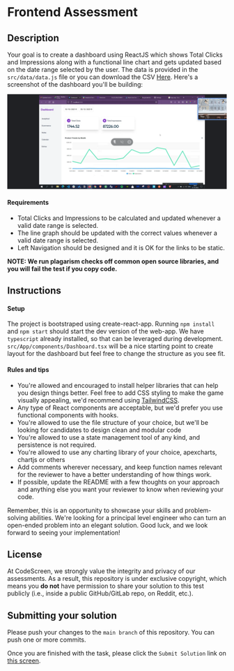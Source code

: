 # Frontend Assessment

## Description

Your goal is to create a dashboard using ReactJS which shows Total Clicks and Impressions along with a functional line chart and gets updated based on the date range selected by the user. The data is provided in the `src/data/data.js` file or you can download the CSV [Here](https://raw.githubusercontent.com/sundi133/dy-pub-apis.github.io/main/test_data-ic.csv). Here's a screenshot of the dashboard you'll be building:

![Dashboard](./public/requirements.png)

#### Requirements

- Total Clicks and Impressions to be calculated and updated whenever a valid date range is selected.
- The line graph should be updated with the correct values whenever a valid date range is selected.
- Left Navigation should be designed and it is OK for the links to be static.

**NOTE: We run plagarism checks off common open source libraries, and you will fail the test if you copy code.**

## Instructions

#### Setup

The project is bootstraped using create-react-app. Running `npm install` and `npm start` should start the dev version of the web-app. We have `typescript` already installed, so that can be leveraged during development. `src/App/components/Dashboard.tsx` will be a nice starting point to create layout for the dashboard but feel free to change the structure as you see fit.

#### Rules and tips

- You're allowed and encouraged to install helper libraries that can help you design things better. Feel free to add CSS styling to make the game visually appealing, we'd recommend using [TailwindCSS](https://tailwindcss.com/).
- Any type of React components are acceptable, but we'd prefer you use functional components with hooks.
- You're allowed to use the file structure of your choice, but we'll be looking for candidates to design clean and modular code
- You're allowed to use a state management tool of any kind, and persistence is not required.
- You're allowed to use any charting library of your choice, apexcharts, chartjs or others
- Add comments wherever necessary, and keep function names relevant for the reviewer to have a better understanding of how things work.
- If possible, update the README with a few thoughts on your approach and anything else you want your reviewer to know when reviewing your code.

Remember, this is an opportunity to showcase your skills and problem-solving abilities. We're looking for a principal level engineer who can turn an open-ended problem into an elegant solution. Good luck, and we look forward to seeing your implementation!
## License

At CodeScreen, we strongly value the integrity and privacy of our assessments. As a result, this repository is under exclusive copyright, which means you **do not** have permission to share your solution to this test publicly (i.e., inside a public GitHub/GitLab repo, on Reddit, etc.). <br>

## Submitting your solution

Please push your changes to the `main branch` of this repository. You can push one or more commits. <br>

Once you are finished with the task, please click the `Submit Solution` link on <a href="https://app.codescreen.com/candidate/73b11497-a76d-4a02-b518-63e8ab31a40b" target="_blank">this screen</a>.
